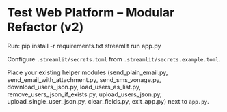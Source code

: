 # Test Web Platform – Modular Refactor (v2)

Run:
  pip install -r requirements.txt
  streamlit run app.py

Configure `.streamlit/secrets.toml` from `.streamlit/secrets.example.toml`.

Place your existing helper modules (send_plain_email.py, send_email_with_attachment.py, send_sms_vonage.py, download_users_json.py, load_users_as_list.py, remove_users_json_if_exists.py, upload_users_json.py, upload_single_user_json.py, clear_fields.py, exit_app.py) next to `app.py`.
